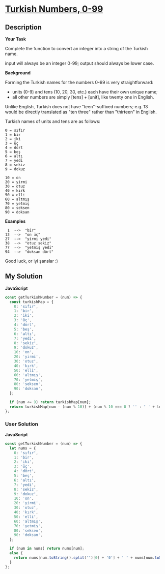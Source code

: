 # [Turkish Numbers, 0-99](https://www.codewars.com/kata/5ebd53ea50d0680031190b96)

## Description

**Your Task**

Complete the function to convert an integer into a string of the Turkish name.

input will always be an integer 0-99;
output should always be lower case.

**Background**

Forming the Turkish names for the numbers 0-99 is very straightforward:

- units (0-9) and tens (10, 20, 30, etc.) each have their own unique name;
- all other numbers are simply [tens] + [unit], like twenty one in English.

Unlike English, Turkish does not have "teen"-suffixed numbers; e.g. 13 would be directly translated as "ten three" rather than "thirteen" in English.

Turkish names of units and tens are as follows:

```
0 = sıfır
1 = bir
2 = iki
3 = üç
4 = dört
5 = beş
6 = altı
7 = yedi
8 = sekiz
9 = dokuz

10 = on
20 = yirmi
30 = otuz
40 = kırk
50 = elli
60 = altmış
70 = yetmiş
80 = seksen
90 = doksan
```

**Examples**

```
 1  -->  "bir"
13  -->  "on üç"
27  -->  "yirmi yedi"
38  -->  "otuz sekiz"
77  -->  "yetmiş yedi"
94  -->  "doksan dört"
```

Good luck, or iyi şanslar :)

## My Solution

**JavaScript**

```js
const getTurkishNumber = (num) => {
  const turkishMap = {
    0: 'sıfır',
    1: 'bir',
    2: 'iki',
    3: 'üç',
    4: 'dört',
    5: 'beş',
    6: 'altı',
    7: 'yedi',
    8: 'sekiz',
    9: 'dokuz',
    10: 'on',
    20: 'yirmi',
    30: 'otuz',
    40: 'kırk',
    50: 'elli',
    60: 'altmış',
    70: 'yetmiş',
    80: 'seksen',
    90: 'doksan',
  };

  if (num <= 9) return turkishMap[num];
  return turkishMap[num - (num % 10)] + (num % 10 === 0 ? '' : ' ' + turkishMap[num % 10]);
};
```

### User Solution

**JavaScript**

```js
const getTurkishNumber = (num) => {
  let nums = {
    0: 'sıfır',
    1: 'bir',
    2: 'iki',
    3: 'üç',
    4: 'dört',
    5: 'beş',
    6: 'altı',
    7: 'yedi',
    8: 'sekiz',
    9: 'dokuz',
    10: 'on',
    20: 'yirmi',
    30: 'otuz',
    40: 'kırk',
    50: 'elli',
    60: 'altmış',
    70: 'yetmiş',
    80: 'seksen',
    90: 'doksan',
  };

  if (num in nums) return nums[num];
  else {
    return nums[num.toString().split('')[0] + '0'] + ' ' + nums[num.toString().split('')[1]];
  }
};
```
